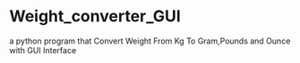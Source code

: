 # Weight_converter_GUI
a python program that Convert Weight From Kg To Gram,Pounds and Ounce with GUI Interface
